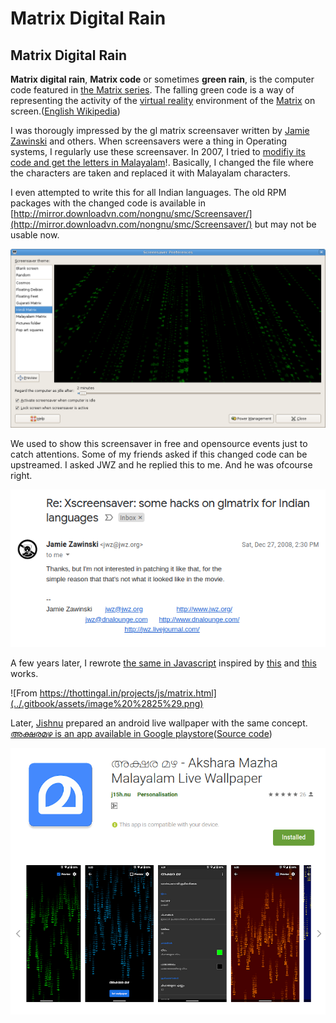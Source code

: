 # Matrix Digital Rain

## Matrix Digital Rain

**Matrix digital rain**, **Matrix code** or sometimes **green rain**, is the computer code featured in [the Matrix series](https://en.wikipedia.org/wiki/The_Matrix_%28franchise%29). The falling green code is a way of representing the activity of the [virtual reality](https://en.wikipedia.org/wiki/Virtual_reality) environment of the [Matrix](https://en.wikipedia.org/wiki/Matrix_%28fictional_universe%29) on screen.\([English Wikipedia](https://en.wikipedia.org/wiki/Matrix_digital_rain)\)

I was thorougly impressed by the gl matrix  screensaver written by [Jamie Zawinski](https://www.jwz.org/)  and others. When screensavers were a thing in Operating systems, I regularly use these screensaver. In 2007, I tried to [modifiy its code and get the letters in Malayalam](https://thottingal.in/blog/2007/11/05/hacking-the-glmatrix-screensaver/)!. Basically, I changed the file where the characters are taken and replaced it with Malayalam characters.

I even attempted to write this for all Indian languages. The old RPM packages with the changed code is available in [http://mirror.downloadvn.com/nongnu/smc/Screensaver/](http://mirror.downloadvn.com/nongnu/smc/Screensaver/) but may not be usable now.

![Gnome Screensaver settings showing Hindi glmatrix preview](../.gitbook/assets/image%20%2822%29.png)

We used to show this screensaver in free and opensource events just to catch attentions. Some of my friends asked if this changed code can be upstreamed. I asked JWZ and he replied this to me. And he was ofcourse right.

![](../.gitbook/assets/image%20%2824%29.png)

A few years later, I rewrote [the same in Javascript](https://thottingal.in/projects/js/matrix.html) inspired by [this](http://timelessname.com/sandbox/matrix.html) and [this](http://thecodeplayer.com/walkthrough/matrix-rain-animation-html5-canvas-javascript) works.

![From https://thottingal.in/projects/js/matrix.html](../.gitbook/assets/image%20%2825%29.png)

Later, [Jishnu](https://j15h.nu/) prepared an android live wallpaper with the same concept. [അക്ഷരമഴ is an app available in Google playstore](https://play.google.com/store/apps/details?id=in.androidtweak.rain&hl=en_IN)\([Source code](https://gitlab.com/jishnu7/Akshara-Mazha)\)

![](../.gitbook/assets/image%20%2823%29.png)

## 

